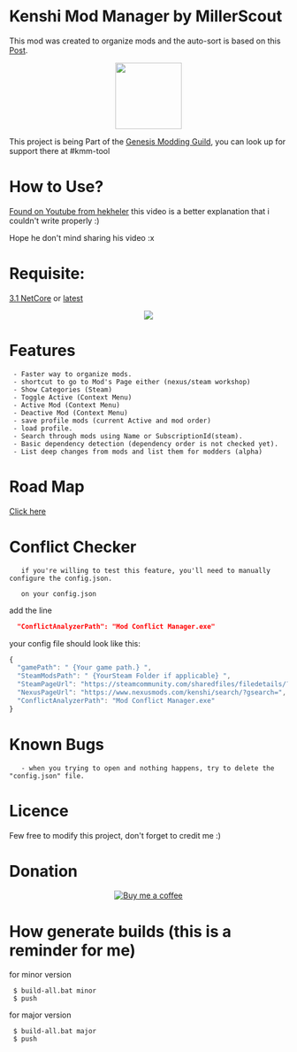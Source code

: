 
# Kenshi Mod Manager by MillerScout

<p>This mod was created to organize mods and the auto-sort is based on this 
       <a href="https://steamcommunity.com/sharedfiles/filedetails/?id=1850250979" target="_blank">Post</a>.
</p>
<p align="center">
       <a href="https://discord.gg/g7F6aHw">
              <img width="120 "src="https://raw.githubusercontent.com/millerscout/Kenshi-Mod-Manager/assets/Releases/GenesisGuild/GMG.jpg" target="_blank">
       </a>
</p>
<p>This project is being Part of the <a href="https://discord.gg/g7F6aHw">Genesis Modding Guild</a>, you can look up for support there at #kmm-tool</p>


# How to Use?

<p>
       <a href ="https://www.youtube.com/watch?v=OT-n6t6FZb0">
         Found on Youtube from hekheler<a/> this video is a better explanation that i couldn't write properly :)
</p>
<p>Hope he don't mind sharing his video :x</p>

# Requisite:
[3.1 NetCore](https://dotnet.microsoft.com/download/dotnet-core/thank-you/runtime-aspnetcore-3.1.3-windows-x64-installer) or [latest](https://dotnet.microsoft.com/download/dotnet-core/current)

<p align="center">
       <img src="../assets/Releases/v1.6/print.png?raw=true">
</p>

# Features

     - Faster way to organize mods. 
     - shortcut to go to Mod's Page either (nexus/steam workshop)
     - Show Categories (Steam)
     - Toggle Active (Context Menu)
     - Active Mod (Context Menu)
     - Deactive Mod (Context Menu)
     - save profile mods (current Active and mod order)
     - load profile.
     - Search through mods using Name or SubscriptionId(steam).
     - Basic dependency detection (dependency order is not checked yet).
     - List deep changes from mods and list them for modders (alpha)
 
# Road Map

<a href="https://trello.com/b/Zs2CHqSR/kenshi-mod-manager"> Click here </a>
    
# Conflict Checker
       if you're willing to test this feature, you'll need to manually configure the config.json.
       
       on your config.json

add the line

``` json
  "ConflictAnalyzerPath": "Mod Conflict Manager.exe"
```

your config file should look like this:
``` javascript
{
  "gamePath": " {Your game path.} ",
  "SteamModsPath": " {YourSteam Folder if applicable} ",
  "SteamPageUrl": "https://steamcommunity.com/sharedfiles/filedetails/?id=",
  "NexusPageUrl": "https://www.nexusmods.com/kenshi/search/?gsearch=",
  "ConflictAnalyzerPath": "Mod Conflict Manager.exe"
}
```


# Known Bugs
       - when you trying to open and nothing happens, try to delete the "config.json" file.

# Licence

Few free to modify this project, don't forget to credit me :)

# Donation

<p align="center">
        <a href ="https://www.buymeacoffee.com/gR79MHU">
         <img src="https://github.com/millerscout/Kenshi-Mod-Manager/raw/master/Donation.png" alt="Buy me a coffee" style="max-width:100%;">
     </a>
</p>

# How generate builds (this is a reminder for me)

for minor version
``` 
 $ build-all.bat minor
 $ push
```

for major version
``` 
 $ build-all.bat major
 $ push
```
